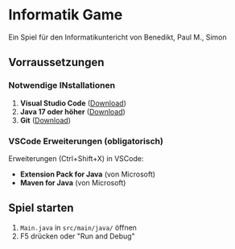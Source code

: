 # Informatik Game

Ein Spiel für den Informatikuntericht von Benedikt, Paul M., Simon

## Vorraussetzungen

### Notwendige INstallationen
1. **Visual Studio Code** ([Download](https://code.visualstudio.com/))
2. **Java 17 oder höher** ([Download](https://www.oracle.com/java/))
3. **Git** ([Download](https://git-scm.com/))

### VSCode Erweiterungen (obligatorisch)
Erweiterungen (Ctrl+Shift+X) in VSCode:
- **Extension Pack for Java** (von Microsoft)
- **Maven for Java** (von Microsoft)

## Spiel starten
1. `Main.java` in `src/main/java/` öffnen
2. F5 drücken oder "Run and Debug"
